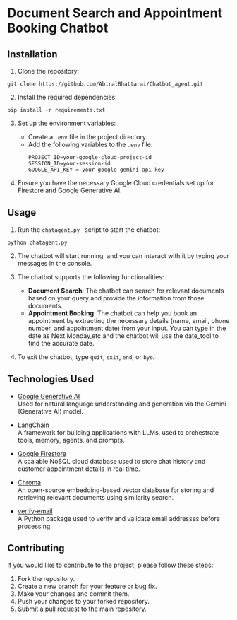 # Document Search and Appointment Booking Chatbot

## Installation

1. Clone the repository:
```
git clone https://github.com/AbiralBhattarai/Chatbot_agent.git
```

2. Install the required dependencies:
```
pip install -r requirements.txt
```

3. Set up the environment variables:
   - Create a `.env` file in the project directory.
   - Add the following variables to the `.env` file:
     ```
     PROJECT_ID=your-google-cloud-project-id
     SESSION_ID=your-session-id
     GOOGLE_API_KEY = your-google-gemini-api-key
     ```

4. Ensure you have the necessary Google Cloud credentials set up for Firestore and Google Generative AI.

## Usage

1. Run the `chatagent.py ` script to start the chatbot:
```
python chatagent.py
```

2. The chatbot will start running, and you can interact with it by typing your messages in the console.

3. The chatbot supports the following functionalities:
   - **Document Search**: The chatbot can search for relevant documents based on your query and provide the information from those documents.
   - **Appointment Booking**: The chatbot can help you book an appointment by extracting the necessary details (name, email, phone number, and appointment date) from your input. You can type in the date as Next Monday,etc and the chatbot will use the date_tool to find the accurate date.

4. To exit the chatbot, type `quit`, `exit`, `end`, or `bye`.

## Technologies Used

- [Google Generative AI](https://ai.google.dev/)  
  Used for natural language understanding and generation via the Gemini (Generative AI) model.

- [LangChain](https://docs.langchain.com/)  
  A framework for building applications with LLMs, used to orchestrate tools, memory, agents, and prompts.

- [Google Firestore](https://firebase.google.com/docs/firestore)  
  A scalable NoSQL cloud database used to store chat history and customer appointment details in real time.

- [Chroma](https://docs.trychroma.com/)  
  An open-source embedding-based vector database for storing and retrieving relevant documents using similarity search.

- [verify-email](https://pypi.org/project/verify-email/)  
  A Python package used to verify and validate email addresses before processing.


## Contributing

If you would like to contribute to the project, please follow these steps:

1. Fork the repository.
2. Create a new branch for your feature or bug fix.
3. Make your changes and commit them.
4. Push your changes to your forked repository.
5. Submit a pull request to the main repository.

